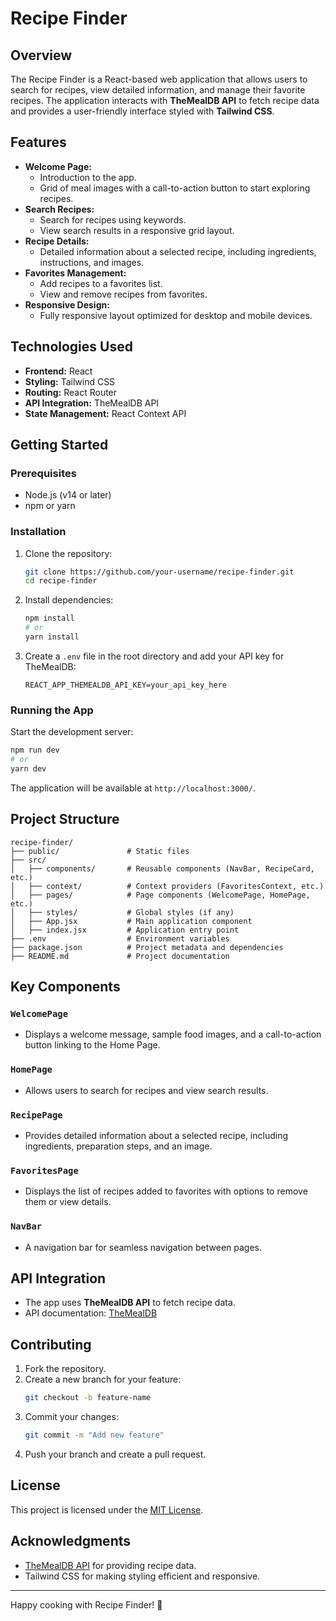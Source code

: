 # Recipe Finder

## Overview
The Recipe Finder is a React-based web application that allows users to search for recipes, view detailed information, and manage their favorite recipes. The application interacts with **TheMealDB API** to fetch recipe data and provides a user-friendly interface styled with **Tailwind CSS**.

## Features
- **Welcome Page:**
  - Introduction to the app.
  - Grid of meal images with a call-to-action button to start exploring recipes.
- **Search Recipes:**
  - Search for recipes using keywords.
  - View search results in a responsive grid layout.
- **Recipe Details:**
  - Detailed information about a selected recipe, including ingredients, instructions, and images.
- **Favorites Management:**
  - Add recipes to a favorites list.
  - View and remove recipes from favorites.
- **Responsive Design:**
  - Fully responsive layout optimized for desktop and mobile devices.

## Technologies Used
- **Frontend:** React
- **Styling:** Tailwind CSS
- **Routing:** React Router
- **API Integration:** TheMealDB API
- **State Management:** React Context API

## Getting Started

### Prerequisites
- Node.js (v14 or later)
- npm or yarn

### Installation
1. Clone the repository:
   ```bash
   git clone https://github.com/your-username/recipe-finder.git
   cd recipe-finder
   ```
2. Install dependencies:
   ```bash
   npm install
   # or
   yarn install
   ```
3. Create a `.env` file in the root directory and add your API key for TheMealDB:
   ```env
   REACT_APP_THEMEALDB_API_KEY=your_api_key_here
   ```

### Running the App
Start the development server:
```bash
npm run dev
# or
yarn dev
```
The application will be available at `http://localhost:3000/`.

## Project Structure
```
recipe-finder/
├── public/               # Static files
├── src/
│   ├── components/       # Reusable components (NavBar, RecipeCard, etc.)
│   ├── context/          # Context providers (FavoritesContext, etc.)
│   ├── pages/            # Page components (WelcomePage, HomePage, etc.)
│   ├── styles/           # Global styles (if any)
│   ├── App.jsx           # Main application component
│   ├── index.jsx         # Application entry point
├── .env                  # Environment variables
├── package.json          # Project metadata and dependencies
├── README.md             # Project documentation
```

## Key Components

### `WelcomePage`
- Displays a welcome message, sample food images, and a call-to-action button linking to the Home Page.

### `HomePage`
- Allows users to search for recipes and view search results.

### `RecipePage`
- Provides detailed information about a selected recipe, including ingredients, preparation steps, and an image.

### `FavoritesPage`
- Displays the list of recipes added to favorites with options to remove them or view details.

### `NavBar`
- A navigation bar for seamless navigation between pages.

## API Integration
- The app uses **TheMealDB API** to fetch recipe data.
- API documentation: [TheMealDB](https://www.themealdb.com/)

## Contributing
1. Fork the repository.
2. Create a new branch for your feature:
   ```bash
   git checkout -b feature-name
   ```
3. Commit your changes:
   ```bash
   git commit -m "Add new feature"
   ```
4. Push your branch and create a pull request.

## License
This project is licensed under the [MIT License](LICENSE).

## Acknowledgments
- [TheMealDB API](https://www.themealdb.com/) for providing recipe data.
- Tailwind CSS for making styling efficient and responsive.

---
Happy cooking with Recipe Finder! 🍳

